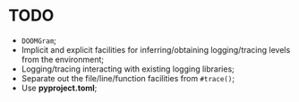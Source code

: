 # TODO <!-- omit from toc -->


* `DOOMGram`;
* Implicit and explicit facilities for inferring/obtaining logging/tracing levels from the environment;
* Logging/tracing interacting with existing logging libraries;
* Separate out the file/line/function facilities from `#trace()`;
* Use **pyproject.toml**;


<!-- ########################### end of file ########################### -->


